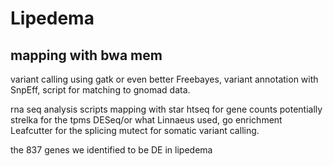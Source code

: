 # Lipedema
## mapping with bwa mem
 variant calling using gatk or even better Freebayes, 
 variant annotation with SnpEff, 
 script for matching to gnomad data.

rna seq analysis scripts
mapping with star
htseq for gene counts
potentially strelka for the tpms
DESeq/or what Linnaeus used, go enrichment
Leafcutter for the splicing
mutect for somatic variant calling.

the 837 genes we identified to be DE in lipedema
